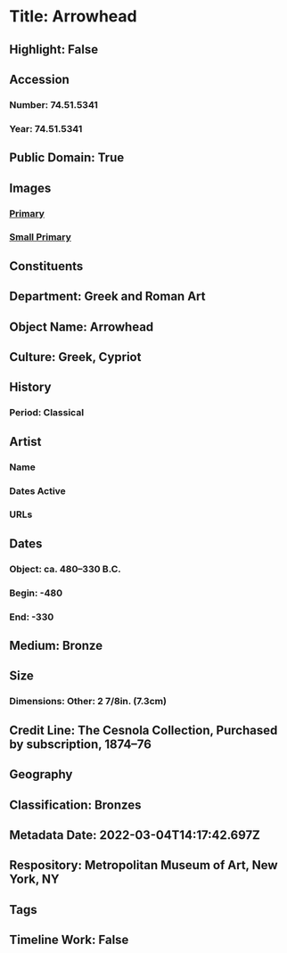 # Title: Arrowhead
## Highlight: False
## Accession
### Number: 74.51.5341
### Year: 74.51.5341
## Public Domain: True
## Images
### [Primary](https://images.metmuseum.org/CRDImages/gr/original/DP9095.jpg)
### [Small Primary](https://images.metmuseum.org/CRDImages/gr/web-large/DP9095.jpg)
## Constituents
## Department: Greek and Roman Art
## Object Name: Arrowhead
## Culture: Greek, Cypriot
## History
### Period: Classical
## Artist
### Name
### Dates Active
### URLs
## Dates
### Object: ca. 480–330 B.C.
### Begin: -480
### End: -330
## Medium: Bronze
## Size
### Dimensions: Other: 2 7/8in. (7.3cm)
## Credit Line: The Cesnola Collection, Purchased by subscription, 1874–76
## Geography
## Classification: Bronzes
## Metadata Date: 2022-03-04T14:17:42.697Z
## Respository: Metropolitan Museum of Art, New York, NY
## Tags
## Timeline Work: False
